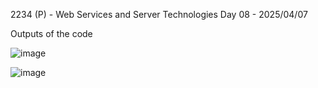 2234 (P) - Web Services and Server Technologies Day 08 - 2025/04/07

Outputs of the code

![image](https://github.com/user-attachments/assets/39db9703-6514-4972-a5cb-94d688bec783)

![image](https://github.com/user-attachments/assets/a5f01b32-8985-446f-8102-6735ebaf6775)

